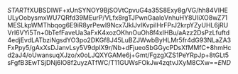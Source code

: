 $START$fXUBSDIWF+xUnSYNOY9BjSOVtCpvuG4a35S8Exy8g/VG/hh84VIHEULyOobysmxWU7QRfd39MEurP/VLfx8rgTJPwnGaaloVnhuHY8UIiXO8wZ71MESLkpWMThbqog6E9iR8yrPewI9Ncx7JklJvIKvpiIHrFPrJ2krpYZyUHL6jRUVrl6VYi5Tn+0bTefFaveUa3aFxK4xozOKhnOuOh8f4xIHBu/aAzz2DsPzLfuftd4edjEvdLATbziNgsdYO3po2DKGf8J45LuBZJWwbByHLMr5fr4dG93NLaZA3FxPpy5/gAxXsDJanvLsy5V9dplX9r/Nb+dFjueoSbGGycPDsXfMMfC+8hmHcd2aJ4/oUwansuqXJzo/x0oLJQXYGAMe6j+Gmt/FgzgXZS1PeYRpJp+8tGLt5sFgfB3EwTSjDNj6lO8f2uyzATfWC/T11GUWsFOkJw4zqtvJXyM8CXw==$END$